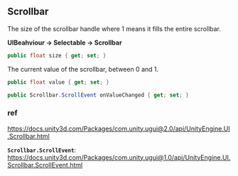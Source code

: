 ## Scrollbar

The size of the scrollbar handle where 1 means it fills the entire scrollbar.


**UIBeahviour -> Selectable -> Scrollbar**

```cs
public float size { get; set; }
```

The current value of the scrollbar, between 0 and 1.
```cs
public float value { get; set; }
```

```cs
public Scrollbar.ScrollEvent onValueChanged { get; set; }
```

### ref
https://docs.unity3d.com/Packages/com.unity.ugui@2.0/api/UnityEngine.UI.Scrollbar.html

**`Scrollbar.ScrollEvent`**: 
https://docs.unity3d.com/Packages/com.unity.ugui@1.0/api/UnityEngine.UI.Scrollbar.ScrollEvent.html

